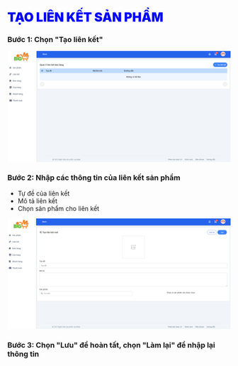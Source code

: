 # <span style= "color: blue; font-weight:900;"> TẠO LIÊN KẾT SẢN PHẨM</span>

### **Bước 1: Chọn "Tạo liên kết"**

![](../images/link/create-link.png)

### **Bước 2: Nhập các thông tin của liên kết sản phẩm**

- Tự đề của liên kết
- Mô tả liên kết    
- Chọn sản phẩm cho liên kết

![](../images/link/creat-link2.png)

### **Bước 3: Chọn "Lưu" để hoàn tất, chọn "Làm lại" để nhập lại thông tin**


